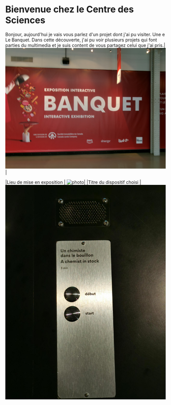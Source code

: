  # Bienvenue chez le Centre des Sciences 
 Bonjour, aujourd'hui je vais vous parlez d'un projet dont j'ai pu visiter. Une e Le Banquet.
 Dans cette découverte, j'ai pu voir plusieurs projets qui font parties du multimedia et je suis content de vous partagez
 celui que j'ai pris.|![photo](Medias/le_banquet.JPG)|

|Lieu de mise en exposition | ![photo](Medias/entrée_01.png)|
|Titre du dispositif choisi | ![photo](Medias/bouillon_titre.jfif)
